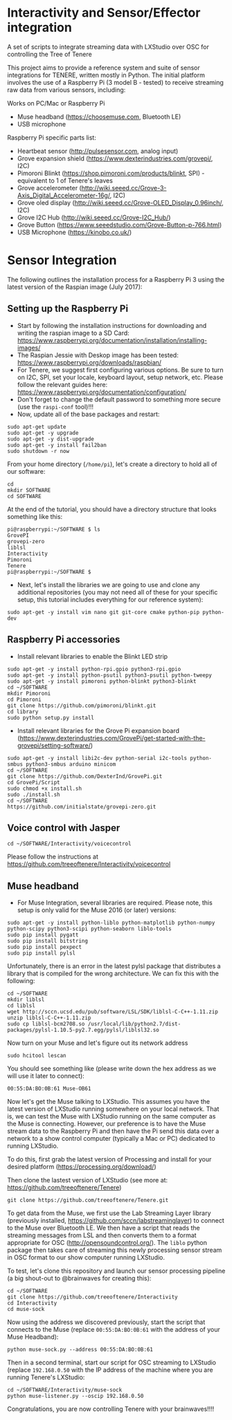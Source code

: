 # Interactivity and Sensor/Effector integration 
A set of scripts to integrate streaming data with LXStudio over OSC for controlling the Tree of Tenere


This project aims to provide a reference system and suite of sensor integrations for TENERE,  written mostly in Python.  The initial platform involves the use of a Raspberry Pi (3 model B - tested) to receive streaming raw data from various sensors, including:

Works on PC/Mac or Raspberry Pi
* Muse headband (https://choosemuse.com, Bluetooth LE)
* USB microphone


Raspberry Pi specific parts list:
* Heartbeat sensor (http://pulsesensor.com, analog input)
* Grove expansion shield (https://www.dexterindustries.com/grovepi/, I2C)
* Pimoroni Blinkt (https://shop.pimoroni.com/products/blinkt, SPI) - equivalent to 1 of Tenere's leaves
* Grove accelerometer (http://wiki.seeed.cc/Grove-3-Axis_Digital_Accelerometer-16g/, I2C)
* Grove oled display (http://wiki.seeed.cc/Grove-OLED_Display_0.96inch/, I2C)
* Grove I2C Hub (http://wiki.seeed.cc/Grove-I2C_Hub/)
* Grove Button (https://www.seeedstudio.com/Grove-Button-p-766.html)
* USB Microphone (https://kinobo.co.uk/)


# Sensor Integration
The following outlines the installation process for a Raspberry Pi 3 using the latest version of the Raspian image (July 2017):

## Setting up the Raspberry Pi

* Start by following the installation instructions for downloading and writing the raspian image to a SD Card: https://www.raspberrypi.org/documentation/installation/installing-images/
* The Raspian Jessie with Deskop image has been tested: https://www.raspberrypi.org/downloads/raspbian/
* For Tenere, we suggest first configuring various options.  Be sure to turn on I2C, SPI, set your locale, keyboard layout, setup network, etc.  Please follow the relevant guides here: https://www.raspberrypi.org/documentation/configuration/
* Don't forget to change the default password to something more secure (use the `raspi-conf` tool)!!!
* Now, update all of the base packages and restart:

```
sudo apt-get update
sudo apt-get -y upgrade
sudo apt-get -y dist-upgrade
sudo apt-get -y install fail2ban
sudo shutdown -r now
```

From your home directory (`/home/pi`), let's create a directory to hold all of our software:
```
cd
mkdir SOFTWARE
cd SOFTWARE
```

At the end of the tutorial, you should have a directory structure that looks something like this:
```
pi@raspberrypi:~/SOFTWARE $ ls
GrovePI
grovepi-zero
liblsl
Interactivity
Pimoroni
Tenere
pi@raspberrypi:~/SOFTWARE $
```

* Next, let's install the libraries we are going to use and clone any additional repositories (you may not need all of these for your specific setup, this tutorial includes everything for our reference system):

```
sudo apt-get -y install vim nano git git-core cmake python-pip python-dev
```

## Raspberry Pi accessories

* Install relevant libraries to enable the Blinkt LED strip
```
sudo apt-get -y install python-rpi.gpio python3-rpi.gpio
sudo apt-get -y install python-psutil python3-psutil python-tweepy
sudo apt-get -y install pimoroni python-blinkt python3-blinkt
cd ~/SOFTWARE
mkdir Pimoroni
cd Pimoroni
git clone https://github.com/pimoroni/blinkt.git
cd library
sudo python setup.py install
```

* Install relevant libraries for the Grove Pi expansion board (https://www.dexterindustries.com/GrovePi/get-started-with-the-grovepi/setting-software/)
```
sudo apt-get -y install libi2c-dev python-serial i2c-tools python-smbus python3-smbus arduino minicom
cd ~/SOFTWARE
git clone https://github.com/DexterInd/GrovePi.git
cd GrovePi/Script
sudo chmod +x install.sh
sudo ./install.sh
cd ~/SOFTWARE
https://github.com/initialstate/grovepi-zero.git
```

## Voice control with Jasper
```
cd ~/SOFTWARE/Interactivity/voicecontrol
```
Please follow the instructions at https://github.com/treeoftenere/Interactivity/voicecontrol


## Muse headband 

* For Muse Integration, several libraries are required.  Please note, this setup is only valid for the Muse 2016 (or later) versions:
```
sudo apt-get -y install python-liblo python-matplotlib python-numpy python-scipy python3-scipi python-seaborn liblo-tools
sudo pip install pygatt 
sudo pip install bitstring 
sudo pip install pexpect 
sudo pip install pylsl 
```

Unfortunately, there is an error in the latest pylsl package that distributes a library that is compiled for the wrong architecture.  We can fix this with the following:

```
cd ~/SOFTWARE
mkdir liblsl
cd liblsl
wget http://sccn.ucsd.edu/pub/software/LSL/SDK/liblsl-C-C++-1.11.zip
unzip liblsl-C-C++-1.11.zip
sudo cp liblsl-bcm2708.so /usr/local/lib/python2.7/dist-packages/pylsl-1.10.5-py2.7.egg/pylsl/liblsl32.so
```

Now turn on your Muse and let's figure out its network address
```
sudo hcitool lescan
```

You should see something like (please write down the hex address as we will use it later to connect):
```
00:55:DA:BO:0B:61 Muse-OB61
```

Now let's get the Muse talking to LXStudio.  This assumes you have the latest version of LXStudio running somewhere on your local network.  That is, we can test the Muse with LXStudio running on the same computer as the Muse is connecting.  However, our preference is to have the Muse stream data to the Raspberry Pi and then have the Pi send this data over a network to a show control computer (typically a Mac or PC) dedicated to running LXStudio. 

To do this, first grab the latest version of Processing and install for your desired platform (https://processing.org/download/) 

Then clone the lastest version of LXStudio (see more at: https://github.com/treeoftenere/Tenere)
```
git clone https://github.com/treeoftenere/Tenere.git
```

To get data from the Muse, we first use the Lab Streaming Layer library (previously installed, https://github.com/sccn/labstreaminglayer) to connect to the Muse over Bluetooth LE.  We then have a script that reads the streaming messages from LSL and then converts them to a format appropriate for OSC (http://opensoundcontrol.org/).  The `liblo` python package then takes care of streaming this newly processing sensor stream in OSC format to our show computer running LXStudio.

To test, let's clone this repository and launch our sensor processing pipeline (a big shout-out to @brainwaves for creating this):
```
cd ~/SOFTWARE
git clone https://github.com/treeoftenere/Interactivity
cd Interactivity
cd muse-sock
```

Now using the address we discovered previously, start the script that connects to the Muse (replace `00:55:DA:BO:0B:61` with the address of your Muse Headband):
```
python muse-sock.py --address 00:55:DA:BO:0B:61
```

Then in a second terminal, start our script for OSC streaming to LXStudio (replace `192.168.0.50` with the IP address of the machine where you are running Tenere's LXStudio:
```
cd ~/SOFTWARE/Interactivity/muse-sock
python muse-listener.py --oscip 192.168.0.50
```

Congratulations, you are now controlling Tenere with your brainwaves!!!!
